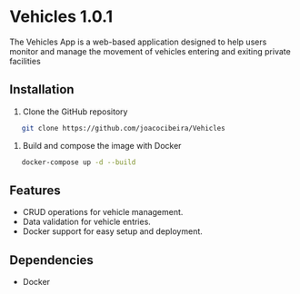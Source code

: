 # Vehicles 1.0.1

The Vehicles App is a web-based application designed to help users monitor and manage the movement of vehicles entering and exiting private facilities
## Installation

1. Clone the GitHub repository

```bash
   git clone https://github.com/joacocibeira/Vehicles
```

1. Build and compose the image with Docker

```bash
   docker-compose up -d --build
```

## Features
- CRUD operations for vehicle management.
- Data validation for vehicle entries.
- Docker support for easy setup and deployment.


## Dependencies

- Docker